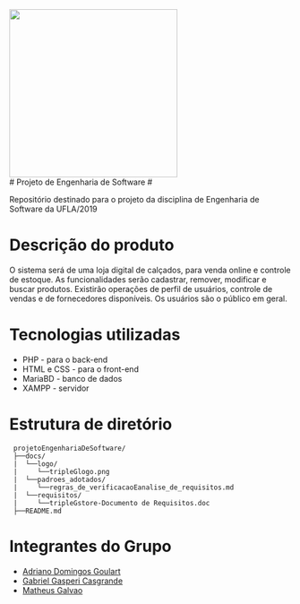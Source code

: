 <img src="docs/logo/tipleGlogo.png" width="300">
<br>
# Projeto de Engenharia de Software #

Repositório destinado para o projeto da disciplina de Engenharia de Software da UFLA/2019

# Descrição do produto #

O sistema será de uma loja digital de calçados, para venda online e controle de estoque. 
As funcionalidades serão cadastrar, remover, modificar e buscar produtos. 
Existirão operações de perfil de usuários, controle de vendas e de fornecedores disponíveis. 
Os usuários são o público em geral.

# Tecnologias utilizadas #

 - PHP - para o back-end
 - HTML e CSS - para o front-end
 - MariaBD - banco de dados
 - XAMPP - servidor

# Estrutura de diretório #
  ```text
   projetoEngenhariaDeSoftware/
   ├──docs/
   |  └──logo/
   |     └──tripleGlogo.png
   |  └──padroes_adotados/
   |     └──regras_de_verificacaoEanalise_de_requisitos.md
   |  └──requisitos/
   |     └──tripleGstore-Documento de Requisitos.doc
   ├──README.md
  ```
# Integrantes do Grupo #

 - [Adriano Domingos Goulart](https://github.com/adrianodg)
 - [Gabriel Gasperi Casgrande](https://github.com/gabrielcasag)
 - [Matheus Galvao](https://github.com/magalfer)
